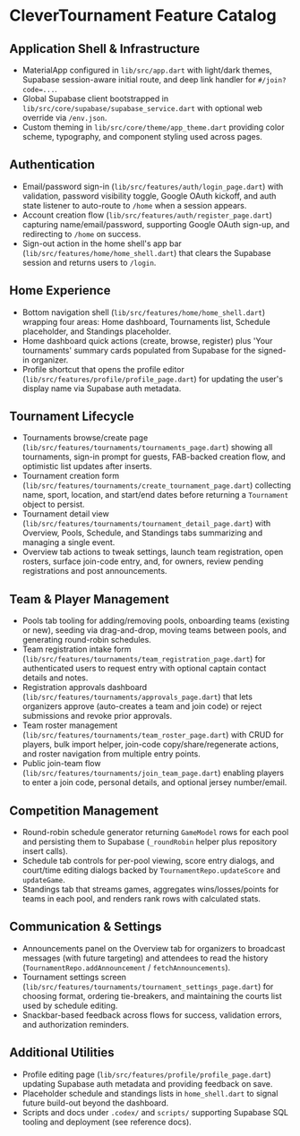 # CleverTournament Feature Catalog

## Application Shell & Infrastructure
- MaterialApp configured in `lib/src/app.dart` with light/dark themes, Supabase session-aware initial route, and deep link handler for `#/join?code=...`.
- Global Supabase client bootstrapped in `lib/src/core/supabase/supabase_service.dart` with optional web override via `/env.json`.
- Custom theming in `lib/src/core/theme/app_theme.dart` providing color scheme, typography, and component styling used across pages.

## Authentication
- Email/password sign-in (`lib/src/features/auth/login_page.dart`) with validation, password visibility toggle, Google OAuth kickoff, and auth state listener to auto-route to `/home` when a session appears.
- Account creation flow (`lib/src/features/auth/register_page.dart`) capturing name/email/password, supporting Google OAuth sign-up, and redirecting to `/home` on success.
- Sign-out action in the home shell's app bar (`lib/src/features/home/home_shell.dart`) that clears the Supabase session and returns users to `/login`.

## Home Experience
- Bottom navigation shell (`lib/src/features/home/home_shell.dart`) wrapping four areas: Home dashboard, Tournaments list, Schedule placeholder, and Standings placeholder.
- Home dashboard quick actions (create, browse, register) plus 'Your tournaments' summary cards populated from Supabase for the signed-in organizer.
- Profile shortcut that opens the profile editor (`lib/src/features/profile/profile_page.dart`) for updating the user's display name via Supabase auth metadata.

## Tournament Lifecycle
- Tournaments browse/create page (`lib/src/features/tournaments/tournaments_page.dart`) showing all tournaments, sign-in prompt for guests, FAB-backed creation flow, and optimistic list updates after inserts.
- Tournament creation form (`lib/src/features/tournaments/create_tournament_page.dart`) collecting name, sport, location, and start/end dates before returning a `Tournament` object to persist.
- Tournament detail view (`lib/src/features/tournaments/tournament_detail_page.dart`) with Overview, Pools, Schedule, and Standings tabs summarizing and managing a single event.
- Overview tab actions to tweak settings, launch team registration, open rosters, surface join-code entry, and, for owners, review pending registrations and post announcements.

## Team & Player Management
- Pools tab tooling for adding/removing pools, onboarding teams (existing or new), seeding via drag-and-drop, moving teams between pools, and generating round-robin schedules.
- Team registration intake form (`lib/src/features/tournaments/team_registration_page.dart`) for authenticated users to request entry with optional captain contact details and notes.
- Registration approvals dashboard (`lib/src/features/tournaments/approvals_page.dart`) that lets organizers approve (auto-creates a team and join code) or reject submissions and revoke prior approvals.
- Team roster management (`lib/src/features/tournaments/team_roster_page.dart`) with CRUD for players, bulk import helper, join-code copy/share/regenerate actions, and roster navigation from multiple entry points.
- Public join-team flow (`lib/src/features/tournaments/join_team_page.dart`) enabling players to enter a join code, personal details, and optional jersey number/email.

## Competition Management
- Round-robin schedule generator returning `GameModel` rows for each pool and persisting them to Supabase (`_roundRobin` helper plus repository insert calls).
- Schedule tab controls for per-pool viewing, score entry dialogs, and court/time editing dialogs backed by `TournamentRepo.updateScore` and `updateGame`.
- Standings tab that streams games, aggregates wins/losses/points for teams in each pool, and renders rank rows with calculated stats.

## Communication & Settings
- Announcements panel on the Overview tab for organizers to broadcast messages (with future targeting) and attendees to read the history (`TournamentRepo.addAnnouncement` / `fetchAnnouncements`).
- Tournament settings screen (`lib/src/features/tournaments/tournament_settings_page.dart`) for choosing format, ordering tie-breakers, and maintaining the courts list used by schedule editing.
- Snackbar-based feedback across flows for success, validation errors, and authorization reminders.

## Additional Utilities
- Profile editing page (`lib/src/features/profile/profile_page.dart`) updating Supabase auth metadata and providing feedback on save.
- Placeholder schedule and standings lists in `home_shell.dart` to signal future build-out beyond the dashboard.
- Scripts and docs under `.codex/` and `scripts/` supporting Supabase SQL tooling and deployment (see reference docs).
